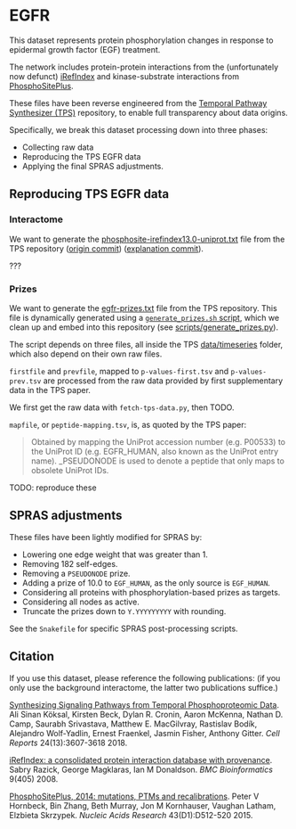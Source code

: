 # EGFR

This dataset represents protein phosphorylation changes in response to epidermal growth factor (EGF) treatment.

The network includes protein-protein interactions from the (unfortunately now defunct) [iRefIndex](http://irefindex.org/)
and kinase-substrate interactions from [PhosphoSitePlus](http://www.phosphosite.org/).

These files have been reverse engineered from the [Temporal Pathway Synthesizer (TPS)](https://github.com/gitter-lab/tps) repository,
to enable full transparency about data origins.

Specifically, we break this dataset processing down into three phases:
- Collecting raw data
- Reproducing the TPS EGFR data
- Applying the final SPRAS adjustments.

## Reproducing TPS EGFR data

### Interactome

We want to generate the
[phosphosite-irefindex13.0-uniprot.txt](https://github.com/gitter-lab/tps/blob/1d716fb5ae402328a4dd4a43ebe5517bfc67bc31/data/networks/phosphosite-irefindex13.0-uniprot.txt)
file from the TPS repository ([origin commit](https://github.com/koksal/tps/blob/52f9f3da752db8b1be6ada5d7e4216c3984fdba5/data/networks/PhosphoSite_iRefIndex13.0_uniprot_overwrite_pcsf.txt)) ([explanation commit](https://github.com/koksal/tps/pull/4/commits/2219d9570fa5fe85bf47a8bbad8853bf649151f7#diff-c5ad97885a9f1a8caa04e64629373a0484c8c150e9abc68bf74a4ec5c8bdb9c7R30-R32)).

???

### Prizes

We want to generate the [egfr-prizes.txt](https://github.com/gitter-lab/tps/blob/1d716fb5ae402328a4dd4a43ebe5517bfc67bc31/data/pcsf/egfr-prizes.txt) file from the TPS repository. This file is dynamically generated using a [`generate_prizes.sh` script](https://github.com/koksal/tps/blob/bb58d6d89e24dbc39e976a02f1e31387dbe17dfb/pcsf/generate_prizes.sh), which we clean up and embed into this repository (see [scripts/generate_prizes.py](scripts/generate_prizes.py)).

The script depends on three files, all inside the TPS [data/timeseries](https://github.com/koksal/tps/tree/bb58d6d89e24dbc39e976a02f1e31387dbe17dfb/data/timeseries)
folder, which also depend on their own raw files.

`firstfile` and `prevfile`, mapped to `p-values-first.tsv` and `p-values-prev.tsv` are processed from the raw data provided by first supplementary data in the TPS paper.

We first get the raw data with `fetch-tps-data.py`, then TODO.

`mapfile`, or `peptide-mapping.tsv`, is, as quoted by the TPS paper:
> Obtained by mapping the UniProt accession number (e.g. P00533) to the UniProt ID (e.g. EGFR_HUMAN, also known as the UniProt entry name).
_PSEUDONODE is used to denote a peptide that only maps to obsolete UniProt IDs.

TODO: reproduce these


## SPRAS adjustments

These files have been lightly modified for SPRAS by:
- Lowering one edge weight that was greater than 1.
- Removing 182 self-edges.
- Removing a `PSEUDONODE` prize.
- Adding a prize of 10.0 to `EGF_HUMAN`, as the only source is `EGF_HUMAN`.
- Considering all proteins with phosphorylation-based prizes as targets.
- Considering all nodes as active.
- Truncate the prizes down to `Y.YYYYYYYYY` with rounding.

See the `Snakefile` for specific SPRAS post-processing scripts.

## Citation

If you use this dataset, please reference the following publications: (if you only use the background interactome, the latter two publications suffice.)

[Synthesizing Signaling Pathways from Temporal Phosphoproteomic Data](https://doi.org/10.1016/j.celrep.2018.08.085).
Ali Sinan Köksal, Kirsten Beck, Dylan R. Cronin, Aaron McKenna, Nathan D. Camp, Saurabh Srivastava, Matthew E. MacGilvray,
Rastislav Bodík, Alejandro Wolf-Yadlin, Ernest Fraenkel, Jasmin Fisher, Anthony Gitter.
*Cell Reports* 24(13):3607-3618 2018.

[iRefIndex: a consolidated protein interaction database with provenance](https://doi.org/10.1186/1471-2105-9-405).
Sabry Razick, George Magklaras, Ian M Donaldson.
*BMC Bioinformatics* 9(405) 2008.

[PhosphoSitePlus, 2014: mutations, PTMs and recalibrations](https://doi.org/10.1093/nar/gku1267).
Peter V Hornbeck, Bin Zhang, Beth Murray, Jon M Kornhauser, Vaughan Latham, Elzbieta Skrzypek.
*Nucleic Acids Research* 43(D1):D512-520 2015.
